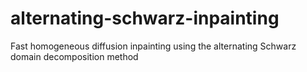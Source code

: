 # alternating-schwarz-inpainting
Fast homogeneous diffusion inpainting using the alternating Schwarz domain decomposition method
